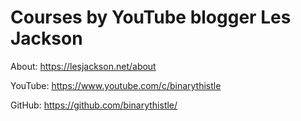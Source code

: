 # Courses by YouTube blogger Les Jackson

About: https://lesjackson.net/about

YouTube: https://www.youtube.com/c/binarythistle

GitHub: https://github.com/binarythistle/
